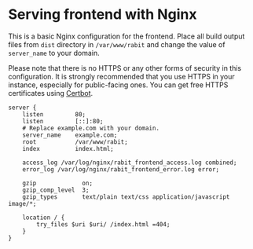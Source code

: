 # Serving frontend with Nginx

This is a basic Nginx configuration for the frontend. Place all build output files from `dist` directory in `/var/www/rabit`
and change the value of `server_name` to your domain.

Please note that there is no HTTPS or any other forms of security in this configuration. It is strongly recommended that
you use HTTPS in your instance, especially for public-facing ones. You can get free HTTPS certificates using 
[Certbot](https://certbot.eff.org).

```nginx
server {
    listen         80;
    listen         [::]:80;
    # Replace example.com with your domain.
    server_name    example.com;
    root           /var/www/rabit;
    index          index.html;

    access_log /var/log/nginx/rabit_frontend_access.log combined;
    error_log /var/log/nginx/rabit_frontend_error.log error;

    gzip             on;
    gzip_comp_level  3;
    gzip_types       text/plain text/css application/javascript image/*;

    location / {
        try_files $uri $uri/ /index.html =404;
    }
}
```